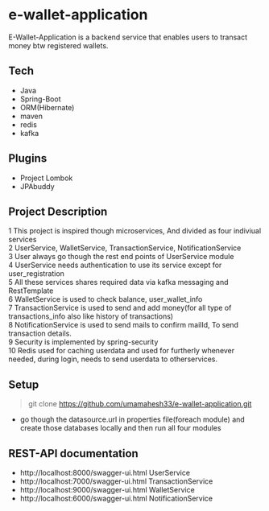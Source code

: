 # e-wallet-application

E-Wallet-Application is a backend service that enables users to transact money btw registered wallets.

## Tech
- Java
- Spring-Boot
- ORM(Hibernate)
- maven
- redis
- kafka

## Plugins
- Project Lombok
- JPAbuddy

## Project Description
1 This project is inspired though microservices, And divided as four indiviual services <br>
2 UserService, WalletService, TransactionService, NotificationService <br>
3 User always go though the rest end points of UserService module <br>
4 UserService needs authentication to use its service except for user_registration<br>
5 All these services shares required data via kafka messaging and RestTemplate<br>
6 WalletService is used to check balance, user_wallet_info<br>
7 TransactionService is used to send and add money(for all type of transactions_info also like history of transactions)<br>
8 NotificationService is used to send mails to confirm mailId, To send transaction details.<br>
9 Security is implemented by spring-security<br>
10 Redis used for caching userdata and used for furtherly whenever needed, during login, needs to send userdata to otherservices.

## Setup
>git clone https://github.com/umamahesh33/e-wallet-application.git
- go though the datasource.url in properties file(foreach module) and create those databases locally and then run all four modules

## REST-API documentation
- http://localhost:8000/swagger-ui.html  UserService
- http://localhost:7000/swagger-ui.html  TransactionService
- http://localhost:9000/swagger-ui.html  WalletService
- http://localhost:6000/swagger-ui.html  NotificationService

